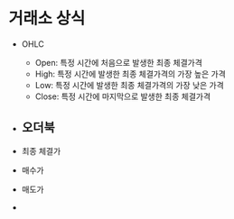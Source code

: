 # 거래소 상식



- OHLC
  - Open: 특정 시간에 처음으로 발생한 최종 체결가격
  - High: 특정 시간에 발생한 최종 체결가격의 가장 높은 가격 
  - Low: 특정 시간에 발생한 최종 체결가격의 가장 낮은 가격 
  - Close: 특정 시간에 마지막으로 발생한 최종 체결가격

- 오더북
  - 
- 최종 체결가

- 매수가

- 매도가



- 
